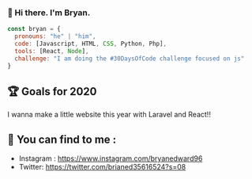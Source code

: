 
### :ghost: Hi there. I'm Bryan.


```js
const bryan = {
  pronouns: "he" | "him",
  code: [Javascript, HTML, CSS, Python, Php],
  tools: [React, Node],
  challenge: "I am doing the #30DaysOfCode challenge focused on js"
}
```

## :trophy: Goals for 2020 
I wanna make a little website this year with Laravel and React!!



## :postbox: You can find to me :
- Instagram : https://www.instagram.com/bryanedward96
- Twitter: https://twitter.com/brianed35616524?s=08



<!--
**bryanedward/bryanedward** is a ✨ _special_ ✨ repository because its `README.md` (this file) appears on your GitHub profile.

Here are some ideas to get you started:

- 🔭 I’m currently working on ...
- 🌱 I’m currently learning ...
- 👯 I’m looking to collaborate on ...
- 🤔 I’m looking for help with ...
- 💬 Ask me about ...
- 📫 How to reach me: ...
- 😄 Pronouns: ...
- ⚡ Fun fact: ...
-->
